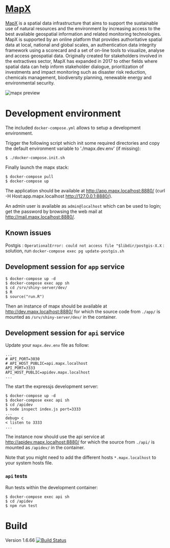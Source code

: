 # [MapX](https://www.mapx.org/)

[MapX](https://www.mapx.org/) is a spatial data infrastructure that aims to support the sustainable use of natural resources and the environment by increasing access to the best available geospatial information and related monitoring technologies. MapX is supported by an online platform that provides authoritative spatial data at local, national and global scales, an authentication data integrity framework using a scorecard and a set of on-line tools to visualize, analyse and access geospatial data. Originally created for stakeholders involved in the extractives sector, MapX has expanded in 2017 to other fields where spatial data can help inform stakeholder dialogue, prioritization of investments and impact monitoring such as disaster risk reduction, chemicals management, biodiversity planning, renewable energy and environmental security.

![mapx preview](app/src/png/mapx-preview.png "MapX")

# Development environment

The included `docker-compose.yml` allows to setup a development environment.

Trigger the following script which init some required directories and copy the default environment variable to './mapx.dev.env' (if missing):
```
$ ./docker-compose.init.sh
```

Finally launch the mapx stack:
```
$ docker-compose pull
$ docker-compose up
```

The application should be available at http://app.mapx.localhost:8880/ (curl -H Host:app.mapx.localhost http://127.0.0.1:8880/).

An admin user is available as `admin@localhost` which can be used to login; get the password by browsing the web mail at http://mail.mapx.localhost:8880/.

## Known issues

Postgis : `OperationalError: could not access file "$libdir/postgis-X.X` : solution, run `docker-compose exec pg update-postgis.sh`
 
## Development session for `app` service

```
$ docker-compose up -d
$ docker-compose exec app sh
$ cd /srv/shiny-server/dev/
$ R
$ source("run.R")
```

Then an instance of mapx should be available at http://dev.mapx.localhost:8880/ for which the source code from `./app/` is mounted as `/srv/shiny-server/dev/` in the container.

## Development session for `api` service

Update your `mapx.dev.env` file as follow:
```
...
# API_PORT=3030
# API_HOST_PUBLIC=api.mapx.localhost
API_PORT=3333
API_HOST_PUBLIC=apidev.mapx.localhost
...
```

The start the expressjs development server:
```
$ docker-compose up -d
$ docker-compose exec api sh
$ cd /apidev
$ node inspect index.js port=3333
...
debug> c
< listen to 3333
...
```

The instance now should use the api service at http://apidev.mapx.localhost:8880/ for which the source from `./api/` is mounted as `/apidev/` in the container.

Note that you might need to add the different hosts `*.mapx.localhost` to your system hosts file.

### `api` tests
Run tests within the development container:
```
$ docker-compose exec api sh
$ cd /apidev
$ npm run test
```

# Build
Version 1.6.66 [![Build Status](https://cloud.drone.io/api/badges/trepmag/map-x-mgl/status.svg?pipeline=api%20test&ref=refs/tags/1.6.66)](https://cloud.drone.io/trepmag/map-x-mgl)
